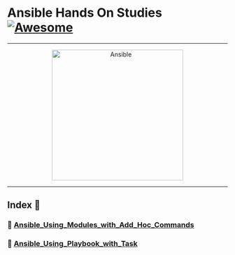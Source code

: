 Ansible Hands On Studies  [![Awesome](https://cdn.rawgit.com/sindresorhus/awesome/d7305f38d29fed78fa85652e3a63e154dd8e8829/media/badge.svg)](https://github.com/sindresorhus/awesome)
===============
<hr>

<p align="center">
    <img alt="Ansible" src="https://cdn.worldvectorlogo.com/logos/ansible.svg" height="300" width="300">
</p>
<hr>

## Index 📜

### 🔖 [Ansible_Using_Modules_with_Add_Hoc_Commands](https://github.com/medipnegiz/ansible_hands_on/tree/main/Ansible_Using_Modules_with_Add_Hoc_Commands)

### 🔖 [Ansible_Using_Playbook_with_Task](https://github.com/medipnegiz/ansible_hands_on/tree/main/Ansible_Using_Playbook_with_Task)
